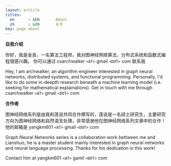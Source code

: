 ```yaml
---
layout: article
titles:
  en      : &EN       About
  zh      : &ZH       关于
key: page-about
---
```

**自我介绍**

你好，我是金良，一名算法工程师，我对图神经网络算法，分布式系统和函数式编程很感兴趣。
你可以通过 csarchwalker `<AT>` gmail `<DOT>` com 联系我

Hey, I am archwalker,  an algorithm engineer interested in graph neural networks, distributed systems, and functional programming.
Personally, I'd like to do some in-deepth research beneath a machine learning model (i.e. seeking for mathematical explainations). 
Get in touch with me through csarchwalker `<AT>` gmail `<DOT>` com



**合作者**

图神经网络系列是由我和莲说共同合作撰写的，莲说是一名硕士研究生，主要研究方向为图神经网络和自然语言处理，非常感谢他在图神经网络系列文章中的合作！他的邮箱是 yangkm601 `<AT>` gmail `<DOT>` com 

Graph Neural Networks series is a collaboration work bettween me and Lianshuo, he is a master student mainly interested in graph neural networks and neural language processing. Thanks for his dedication in this work!

Contact him at yangkm601 `<AT>` gamil `<DOT>` com
